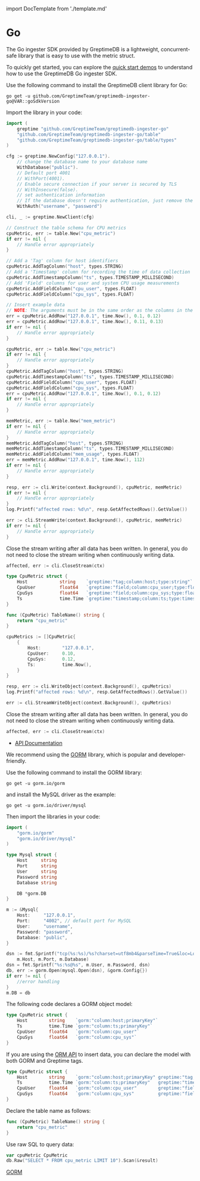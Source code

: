 import DocTemplate from './template.md' 

# Go

<DocTemplate>

<div id="ingester-lib-introduction">

The Go ingester SDK provided by GreptimeDB is a lightweight,
concurrent-safe library that is easy to use with the metric struct.

</div>

<div id="quick-start-demos">

To quickly get started, you can explore the [quick start demos](https://github.com/GreptimeTeam/greptimedb-ingester-go/tree/main/examples) to understand how to use the GreptimeDB Go ingester SDK.

</div>

<div id="ingester-lib-installation">

Use the following command to install the GreptimeDB client library for Go:

```shell
go get -u github.com/GreptimeTeam/greptimedb-ingester-go@VAR::goSdkVersion
```

Import the library in your code:

```go
import (
    greptime "github.com/GreptimeTeam/greptimedb-ingester-go"
    "github.com/GreptimeTeam/greptimedb-ingester-go/table"
    "github.com/GreptimeTeam/greptimedb-ingester-go/table/types"
)
```

</div>

<div id="ingester-lib-connect">

```go
cfg := greptime.NewConfig("127.0.0.1").
    // change the database name to your database name
    WithDatabase("public").
    // Default port 4001
    // WithPort(4001).
    // Enable secure connection if your server is secured by TLS
    // WithInsecure(false).
    // set authentication information
    // If the database doesn't require authentication, just remove the WithAuth method
    WithAuth("username", "password")

cli, _ := greptime.NewClient(cfg)
```
</div>

<div id="low-level-object">

```go
// Construct the table schema for CPU metrics
cpuMetric, err := table.New("cpu_metric")
if err != nil {
    // Handle error appropriately
}

// Add a 'Tag' column for host identifiers
cpuMetric.AddTagColumn("host", types.STRING)
// Add a 'Timestamp' column for recording the time of data collection
cpuMetric.AddTimestampColumn("ts", types.TIMESTAMP_MILLISECOND)
// Add 'Field' columns for user and system CPU usage measurements
cpuMetric.AddFieldColumn("cpu_user", types.FLOAT)
cpuMetric.AddFieldColumn("cpu_sys", types.FLOAT)

// Insert example data
// NOTE: The arguments must be in the same order as the columns in the defined schema: host, ts, cpu_user, cpu_sys
err = cpuMetric.AddRow("127.0.0.1", time.Now(), 0.1, 0.12)
err = cpuMetric.AddRow("127.0.0.1", time.Now(), 0.11, 0.13)
if err != nil {
    // Handle error appropriately
}

```

</div>

<div id="create-rows">

```go
cpuMetric, err := table.New("cpu_metric")
if err != nil {
    // Handle error appropriately
}
cpuMetric.AddTagColumn("host", types.STRING)
cpuMetric.AddTimestampColumn("ts", types.TIMESTAMP_MILLISECOND)
cpuMetric.AddFieldColumn("cpu_user", types.FLOAT)
cpuMetric.AddFieldColumn("cpu_sys", types.FLOAT)
err = cpuMetric.AddRow("127.0.0.1", time.Now(), 0.1, 0.12)
if err != nil {
    // Handle error appropriately
}

memMetric, err := table.New("mem_metric")
if err != nil {
    // Handle error appropriately
}
memMetric.AddTagColumn("host", types.STRING)
memMetric.AddTimestampColumn("ts", types.TIMESTAMP_MILLISECOND)
memMetric.AddFieldColumn("mem_usage", types.FLOAT)
err = memMetric.AddRow("127.0.0.1", time.Now(), 112)
if err != nil {
    // Handle error appropriately
}
```

</div>

<div id="insert-rows">

```go
resp, err := cli.Write(context.Background(), cpuMetric, memMetric)
if err != nil {
    // Handle error appropriately
}
log.Printf("affected rows: %d\n", resp.GetAffectedRows().GetValue())
```

</div>

<div id="streaming-insert">

```go
err := cli.StreamWrite(context.Background(), cpuMetric, memMetric)
if err != nil {
    // Handle error appropriately
}
```

Close the stream writing after all data has been written.
In general, you do not need to close the stream writing when continuously writing data.

```go
affected, err := cli.CloseStream(ctx)
```

</div>


<div id="high-level-style-object">

```go
type CpuMetric struct {
    Host            string    `greptime:"tag;column:host;type:string"`
    CpuUser         float64   `greptime:"field;column:cpu_user;type:float64"`
    CpuSys          float64   `greptime:"field;column:cpu_sys;type:float64"`
    Ts              time.Time `greptime:"timestamp;column:ts;type:timestamp;precision:millisecond"`
}

func (CpuMetric) TableName() string {
	return "cpu_metric"
}

cpuMetrics := []CpuMetric{
    {
        Host:        "127.0.0.1",
        CpuUser:     0.10,
        CpuSys:      0.12,
        Ts:          time.Now(),
    }
}
```

<!-- SDK TODO -->
<!-- ```go
type MemMetric struct {
    Host        string    `greptime:"tag;column:host;type:string"`
	Memory      float64   `greptime:"field;column:mem_usage;type:float64"`
	Ts          time.Time `greptime:"timestamp;column:ts;type:timestamp;precision:millisecond"`
}

func (MemoryMetric) TableName() string {
	return "mem_metric"
}

memMetrics := []MemMetric{
    {
        Host:        "127.0.0.1",
        Memory:      112,
        Ts:          time.Now(),
    }
}
``` -->

</div>

<div id="high-level-style-insert-data">

```go
resp, err := cli.WriteObject(context.Background(), cpuMetrics)
log.Printf("affected rows: %d\n", resp.GetAffectedRows().GetValue())
```

</div>

<div id="high-level-style-streaming-insert">

```go
err := cli.StreamWriteObject(context.Background(), cpuMetrics)
```

Close the stream writing after all data has been written.
In general, you do not need to close the stream writing when continuously writing data.

```go
affected, err := cli.CloseStream(ctx)
```

</div>

<div id="ingester-lib-reference">

- [API Documentation](https://pkg.go.dev/github.com/GreptimeTeam/greptimedb-ingester-go)

</div>


<div id="recommended-query-library">

We recommend using the [GORM](https://gorm.io/) library, which is popular and developer-friendly.

</div>

<div id="query-library-installation">

Use the following command to install the GORM library:

```shell
go get -u gorm.io/gorm
```

and install the MySQL driver as the example:

```shell
go get -u gorm.io/driver/mysql
```

Then import the libraries in your code:

```go
import (
    "gorm.io/gorm"
    "gorm.io/driver/mysql"
)
```

</div>

<div id="query-library-connect">

```go
type Mysql struct {
	Host     string
	Port     string
	User     string
	Password string
	Database string

	DB *gorm.DB
}

m := &Mysql{
    Host:     "127.0.0.1",
    Port:     "4002", // default port for MySQL
    User:     "username",
    Password: "password",
    Database: "public",
}

dsn := fmt.Sprintf("tcp(%s:%s)/%s?charset=utf8mb4&parseTime=True&loc=Local",
    m.Host, m.Port, m.Database)
dsn = fmt.Sprintf("%s:%s@%s", m.User, m.Password, dsn)
db, err := gorm.Open(mysql.Open(dsn), &gorm.Config{})
if err != nil {
    //error handling 
}
m.DB = db
```
</div>

<div id="query-library-raw-sql">

The following code declares a GORM object model:

```go
type CpuMetric struct {
    Host        string    `gorm:"column:host;primaryKey"`
    Ts          time.Time `gorm:"column:ts;primaryKey"`
    CpuUser     float64   `gorm:"column:cpu_user"`
    CpuSys      float64   `gorm:"column:cpu_sys"`
}
```

If you are using the [ORM API](#orm-api) to insert data, you can declare the model with both GORM and Greptime tags.

```go
type CpuMetric struct {
    Host        string    `gorm:"column:host;primaryKey" greptime:"tag;column:host;type:string"`
    Ts          time.Time `gorm:"column:ts;primaryKey"   greptime:"timestamp;column:ts;type:timestamp;precision:millisecond"`
    CpuUser     float64   `gorm:"column:cpu_user"        greptime:"field;column:cpu_user;type:float64"`
    CpuSys      float64   `gorm:"column:cpu_sys"         greptime:"field;column:cpu_sys;type:float64"`
}
```

Declare the table name as follows:

```go
func (CpuMetric) TableName() string {
	return "cpu_metric"
}
```

Use raw SQL to query data:

```go
var cpuMetric CpuMetric
db.Raw("SELECT * FROM cpu_metric LIMIT 10").Scan(&result)

```

</div>

<div id="query-lib-doc-link">

[GORM](https://gorm.io/docs/index.html)

</div>


</DocTemplate>